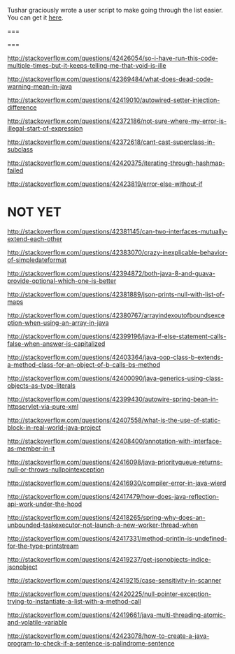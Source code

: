 Tushar graciously wrote a user script to make going through the list easier. You can get it [here](https://github.com/tusharjadhav219/Userscript-for-delete-candidates).

===

===

http://stackoverflow.com/questions/42426054/so-i-have-run-this-code-multiple-times-but-it-keeps-telling-me-that-void-is-ille

http://stackoverflow.com/questions/42369484/what-does-dead-code-warning-mean-in-java

http://stackoverflow.com/questions/42419010/autowired-setter-injection-difference

http://stackoverflow.com/questions/42372186/not-sure-where-my-error-is-illegal-start-of-expression

http://stackoverflow.com/questions/42372618/cant-cast-superclass-in-subclass

http://stackoverflow.com/questions/42420375/iterating-through-hashmap-failed

http://stackoverflow.com/questions/42423819/error-else-without-if

NOT YET
=====

http://stackoverflow.com/questions/42381145/can-two-interfaces-mutually-extend-each-other

http://stackoverflow.com/questions/42383070/crazy-inexplicable-behavior-of-simpledateformat

http://stackoverflow.com/questions/42394872/both-java-8-and-guava-provide-optional-which-one-is-better

http://stackoverflow.com/questions/42381889/json-prints-null-with-list-of-maps

http://stackoverflow.com/questions/42380767/arrayindexoutofboundsexception-when-using-an-array-in-java

http://stackoverflow.com/questions/42399196/java-if-else-statement-calls-false-when-answer-is-capitalized

http://stackoverflow.com/questions/42403364/java-oop-class-b-extends-a-method-class-for-an-object-of-b-calls-bs-method

http://stackoverflow.com/questions/42400090/java-generics-using-class-objects-as-type-literals

http://stackoverflow.com/questions/42399430/autowire-spring-bean-in-httpservlet-via-pure-xml

http://stackoverflow.com/questions/42407558/what-is-the-use-of-static-block-in-real-world-java-project

http://stackoverflow.com/questions/42408400/annotation-with-interface-as-member-in-it

http://stackoverflow.com/questions/42416098/java-priorityqueue-returns-null-or-throws-nullpointexception

http://stackoverflow.com/questions/42416930/compiler-error-in-java-wierd

http://stackoverflow.com/questions/42417479/how-does-java-reflection-api-work-under-the-hood

http://stackoverflow.com/questions/42418265/spring-why-does-an-unbounded-taskexecutor-not-launch-a-new-worker-thread-when

http://stackoverflow.com/questions/42417331/method-println-is-undefined-for-the-type-printstream

http://stackoverflow.com/questions/42419237/get-jsonobjects-indice-jsonobject

http://stackoverflow.com/questions/42419215/case-sensitivity-in-scanner

http://stackoverflow.com/questions/42420225/null-pointer-exception-trying-to-instantiate-a-list-with-a-method-call

http://stackoverflow.com/questions/42419661/java-multi-threading-atomic-and-volatile-variable

http://stackoverflow.com/questions/42423078/how-to-create-a-java-program-to-check-if-a-sentence-is-palindrome-sentence